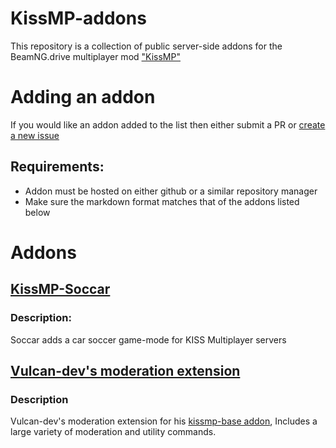 # KissMP-addons
This repository is a collection of public server-side addons for the BeamNG.drive multiplayer mod ["KissMP"](https://github.com/TheHellBox/KISS-multiplayer)

# Adding an addon
If you would like an addon added to the list then either submit a PR or [create a new issue](https://github.com/AsciiJakob/KissMP-addons/issues/new/choose)
## Requirements:
* Addon must be hosted on either github or a similar repository manager
* Make sure the markdown format matches that of the addons listed below

# Addons
## [KissMP-Soccar](https://github.com/Dummiesman/KissMP-Soccar)
### Description:
Soccar adds a car soccer game-mode for KISS Multiplayer servers
## [Vulcan-dev's moderation extension](https://github.com/vulcan-dev/kissmp-extension-moderation)
### Description
Vulcan-dev's moderation extension for his [kissmp-base addon](https://github.com/vulcan-dev/kissmp-addon-base), Includes a large variety of moderation and utility commands. 
